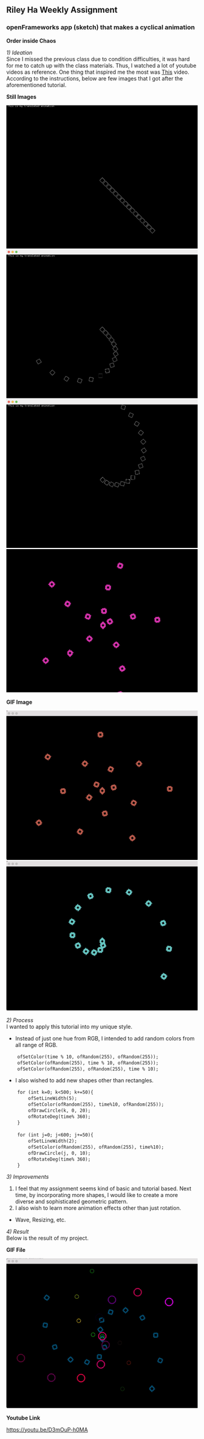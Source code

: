 ## Riley Ha Weekly Assignment

### openFrameworks app (sketch) that makes a cyclical animation

**Order inside Chaos**

*1) Ideation* <br> 
Since I missed the previous class due to condition difficulties, it was hard for me to catch up with the class materials. Thus, I watched a lot of youtube videos as reference.
One thing that inspired me the most was [This](https://www.youtube.com/watch?v=5N12MPK1aC4) video. 
According to the instructions, below are few images that I got after the aforementioned tutorial.

**Still Images**

![](Images/tutorial1.png)
![](Images/tutorial2.png)
![](Images/tutorial3.png)
![](Images/tutorial4.png)

**GIF Image**

![](Images/tutorial5.gif)
![](Images/tutorial6.gif)


*2) Process* <br>
I wanted to apply this tutorial into my unique style. 
- Instead of just one hue from RGB, I intended to add random colors from all range of RGB.
```
    ofSetColor(time % 10, ofRandom(255), ofRandom(255));
    ofSetColor(ofRandom(255), time % 10, ofRandom(255));
    ofSetColor(ofRandom(255), ofRandom(255), time % 10);

```
- I also wished to add new shapes other than rectangles.
```
    for (int k=0; k<500; k+=50){
        ofSetLineWidth(5);
        ofSetColor(ofRandom(255), time%10, ofRandom(255));
        ofDrawCircle(k, 0, 20);
        ofRotateDeg(time% 360);
    }
    
    for (int j=0; j<600; j+=50){
        ofSetLineWidth(2);
        ofSetColor(ofRandom(255), ofRandom(255), time%10);
        ofDrawCircle(j, 0, 10);
        ofRotateDeg(time% 360);
    }
```

*3) Improvements* <br>
1) I feel that my assignment seems kind of basic and tutorial based. Next time, by incorporating more shapes, I would like to create a more diverse and sophisticated geometric pattern. 
2) I also wish to learn more animation effects other than just rotation. 
- Wave, Resizing, etc.

*4) Result* <br>
Below is the result of my project.

**GIF File**

![](Images/result3.gif)

**Youtube Link**

https://youtu.be/D3mOuP-h0MA

